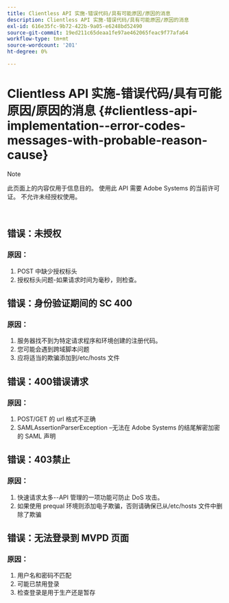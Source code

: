 ```yaml
---
title: Clientless API 实施-错误代码/具有可能原因/原因的消息
description: Clientless API 实施-错误代码/具有可能原因/原因的消息
exl-id: 616e35fc-9b72-422b-9a05-e6248bd52490
source-git-commit: 19ed211c65deaa1fe97ae462065feac9f77afa64
workflow-type: tm+mt
source-wordcount: '201'
ht-degree: 0%

---
```


# Clientless API 实施-错误代码/具有可能原因/原因的消息 {#clientless-api-implementation--error-codes-messages-with-probable-reason-cause}

>[!NOTE]
>
>此页面上的内容仅用于信息目的。 使用此 API 需要 Adobe Systems 的当前许可证。 不允许未经授权使用。

</br>


## 错误：未授权

### 原因：

1. POST 中缺少授权标头
1. 授权标头问题-如果请求时间为毫秒，则检查。

## 错误：身份验证期间的 SC 400

### 原因：

1. 服务器找不到为特定请求程序和环境创建的注册代码。
1. 您可能会遇到跨域脚本问题
1. 应将适当的欺骗添加到/etc/hosts 文件

## 错误：400错误请求

### 原因：

1. POST/GET 的 url 格式不正确
1. SAMLAssertionParserException –无法在 Adobe Systems 的结尾解密加密的 SAML 声明

## 错误：403禁止

### 原因：

1. 快速请求太多--API 管理的一项功能可防止 DoS 攻击。
2. 如果使用 prequal 环境则添加电子欺骗，否则请确保已从/etc/hosts 文件中删除了欺骗

## 错误：无法登录到 MVPD 页面

### 原因：

1. 用户名和密码不匹配
2. 可能已禁用登录
3. 检查登录是用于生产还是暂存


<!--

## Related Information

- [Clientless API Reference](/help/authentication/rest-api-reference.md)

-->
